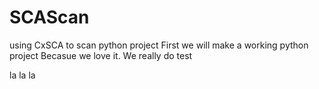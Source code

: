 # SCAScan
using CxSCA to scan python project 
First we will make a working python project
Becasue we love it. We really do
test


la la la
